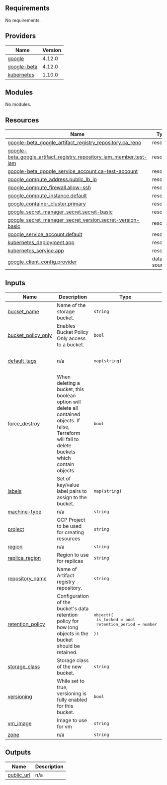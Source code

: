 <!-- BEGIN_TF_DOCS -->
## Requirements

No requirements.

## Providers

| Name | Version |
|------|---------|
| <a name="provider_google"></a> [google](#provider\_google) | 4.12.0 |
| <a name="provider_google-beta"></a> [google-beta](#provider\_google-beta) | 4.12.0 |
| <a name="provider_kubernetes"></a> [kubernetes](#provider\_kubernetes) | 1.10.0 |

## Modules

No modules.

## Resources

| Name | Type |
|------|------|
| [google-beta_google_artifact_registry_repository.ca_repo](https://registry.terraform.io/providers/hashicorp/google-beta/latest/docs/resources/google_artifact_registry_repository) | resource |
| [google-beta_google_artifact_registry_repository_iam_member.test-iam](https://registry.terraform.io/providers/hashicorp/google-beta/latest/docs/resources/google_artifact_registry_repository_iam_member) | resource |
| [google-beta_google_service_account.ca-test-account](https://registry.terraform.io/providers/hashicorp/google-beta/latest/docs/resources/google_service_account) | resource |
| [google_compute_address.public_lb_ip](https://registry.terraform.io/providers/hashicorp/google/latest/docs/resources/compute_address) | resource |
| [google_compute_firewall.allow-ssh](https://registry.terraform.io/providers/hashicorp/google/latest/docs/resources/compute_firewall) | resource |
| [google_compute_instance.default](https://registry.terraform.io/providers/hashicorp/google/latest/docs/resources/compute_instance) | resource |
| [google_container_cluster.primary](https://registry.terraform.io/providers/hashicorp/google/latest/docs/resources/container_cluster) | resource |
| [google_secret_manager_secret.secret-basic](https://registry.terraform.io/providers/hashicorp/google/latest/docs/resources/secret_manager_secret) | resource |
| [google_secret_manager_secret_version.secret-version-basic](https://registry.terraform.io/providers/hashicorp/google/latest/docs/resources/secret_manager_secret_version) | resource |
| [google_service_account.default](https://registry.terraform.io/providers/hashicorp/google/latest/docs/resources/service_account) | resource |
| [kubernetes_deployment.app](https://registry.terraform.io/providers/hashicorp/kubernetes/latest/docs/resources/deployment) | resource |
| [kubernetes_service.app](https://registry.terraform.io/providers/hashicorp/kubernetes/latest/docs/resources/service) | resource |
| [google_client_config.provider](https://registry.terraform.io/providers/hashicorp/google/latest/docs/data-sources/client_config) | data source |

## Inputs

| Name | Description | Type | Default | Required |
|------|-------------|------|---------|:--------:|
| <a name="input_bucket_name"></a> [bucket\_name](#input\_bucket\_name) | Name of the storage bucket. | `string` | `"tf_bucket_test"` | no |
| <a name="input_bucket_policy_only"></a> [bucket\_policy\_only](#input\_bucket\_policy\_only) | Enables Bucket Policy Only access to a bucket. | `bool` | `true` | no |
| <a name="input_default_tags"></a> [default\_tags](#input\_default\_tags) | n/a | `map(string)` | <pre>{<br>  "env": "cloud-analytics-test"<br>}</pre> | no |
| <a name="input_force_destroy"></a> [force\_destroy](#input\_force\_destroy) | When deleting a bucket, this boolean option will delete all contained objects. If false, Terraform will fail to delete buckets which contain objects. | `bool` | `false` | no |
| <a name="input_labels"></a> [labels](#input\_labels) | Set of key/value label pairs to assign to the bucket. | `map(string)` | `null` | no |
| <a name="input_machine-type"></a> [machine-type](#input\_machine-type) | n/a | `string` | `"n1-standard-1"` | no |
| <a name="input_project"></a> [project](#input\_project) | GCP Project to be used for creating resources | `string` | `"cloud-analytics-342815"` | no |
| <a name="input_region"></a> [region](#input\_region) | n/a | `string` | `"us-east1"` | no |
| <a name="input_replica_region"></a> [replica\_region](#input\_replica\_region) | Region to use for replicas | `string` | `"us-central1"` | no |
| <a name="input_repository_name"></a> [repository\_name](#input\_repository\_name) | Name of Artifact registry repository. | `string` | `"ca-repo"` | no |
| <a name="input_retention_policy"></a> [retention\_policy](#input\_retention\_policy) | Configuration of the bucket's data retention policy for how long objects in the bucket should be retained. | <pre>object({<br>    is_locked        = bool<br>    retention_period = number<br>  })</pre> | `null` | no |
| <a name="input_storage_class"></a> [storage\_class](#input\_storage\_class) | Storage class of the new bucket. | `string` | `"STANDARD"` | no |
| <a name="input_versioning"></a> [versioning](#input\_versioning) | While set to true, versioning is fully enabled for this bucket. | `bool` | `false` | no |
| <a name="input_vm_image"></a> [vm\_image](#input\_vm\_image) | Image to use for vm | `string` | `"centos-7-v20200910"` | no |
| <a name="input_zone"></a> [zone](#input\_zone) | n/a | `string` | `"us-east1-c"` | no |

## Outputs

| Name | Description |
|------|-------------|
| <a name="output_public_url"></a> [public\_url](#output\_public\_url) | n/a |
<!-- END_TF_DOCS -->

